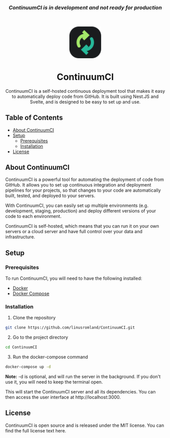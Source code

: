 <div align="center" style="margin-bottom: 50px">

### **_ContinuumCI is in development and not ready for production_**

</div>

<div align="center">
	<div>
		<picture>
			<source media="(prefers-color-scheme: dark)" srcset="docs/logo.svg">
			<source media="(prefers-color-scheme: light)" srcset="docs/logo_dark.svg">
			<img alt="ContinuumCI logo" src="docs/logo_dark.svg" width="100" height="100">
		</picture>
    	<h1>ContinuumCI</h1>
    </div>
    <p>ContinuumCI is a self-hosted continuous deployment tool that makes it easy to automatically deploy code from GitHub. It is built using Nest.JS and Svelte, and is designed to be easy to set up and use.</p>

</div>

## Table of Contents

-   [About ContinuumCI](#about-continuumci)
-   [Setup](#setup)
    -   [Prerequisites](#prerequisites)
    -   [Installation](#installation)
-   [License](#license)

## About ContinuumCI

ContinuumCI is a powerful tool for automating the deployment of code from GitHub. It allows you to set up continuous integration and deployment pipelines for your projects, so that changes to your code are automatically built, tested, and deployed to your servers.

With ContinuumCI, you can easily set up multiple environments (e.g. development, staging, production) and deploy different versions of your code to each environment.

ContinuumCI is self-hosted, which means that you can run it on your own servers or a cloud server and have full control over your data and infrastructure.

## Setup

### Prerequisites

To run ContinuumCI, you will need to have the following installed:

-   [Docker](https://docs.docker.com/get-docker/)
-   [Docker Compose](https://docs.docker.com/compose/install/)

### Installation

1. Clone the repository

```bash
git clone https://github.com/linusromland/ContinuumCI.git
```

2. Go to the project directory

```bash
cd ContinuumCI
```

3. Run the docker-compose command

```bash
docker-compose up -d
```

**Note:** -d is optional, and will run the server in the background. If you don't use it, you will need to keep the terminal open.

This will start the ContinuumCI server and all its dependencies. You can then access the user interface at http://localhost:3000.

## License

ContinuumCI is open source and is released under the MIT license. You can find the full license text here.
